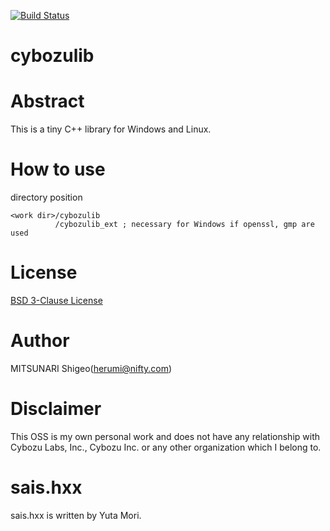 [![Build Status](https://travis-ci.org/herumi/cybozulib.png)](https://travis-ci.org/herumi/cybozulib)

# cybozulib

# Abstract
This is a tiny C++ library for Windows and Linux.

# How to use

directory position

```
<work dir>/cybozulib
          /cybozulib_ext ; necessary for Windows if openssl, gmp are used
```

# License
[BSD 3-Clause License](http://opensource.org/licenses/BSD-3-Clause)

# Author

MITSUNARI Shigeo(herumi@nifty.com)

# Disclaimer
This OSS is my own personal work and does not have any relationship with Cybozu Labs, Inc.,
Cybozu Inc. or any other organization which I belong to.

# sais.hxx
sais.hxx is written by Yuta Mori.
